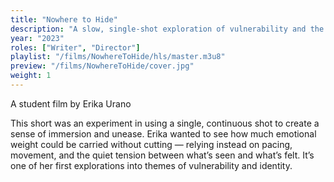 ```yaml
---
title: "Nowhere to Hide"
description: "A slow, single-shot exploration of vulnerability and the space between observation and emotion."
year: "2023"
roles: ["Writer", "Director"]
playlist: "/films/NowhereToHide/hls/master.m3u8"
preview: "/films/NowhereToHide/cover.jpg"
weight: 1
---
```


A student film by Erika Urano

This short was an experiment in using a single, continuous shot to create a sense of immersion and unease. Erika wanted to see how much emotional weight could be carried without cutting — relying instead on pacing, movement, and the quiet tension between what’s seen and what’s felt. It’s one of her first explorations into themes of vulnerability and identity.
